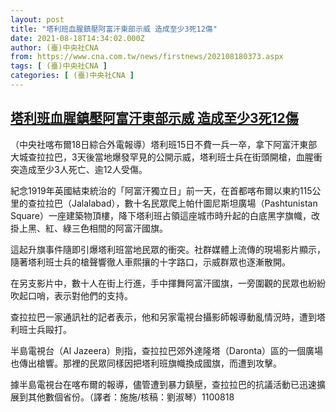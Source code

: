 ```yaml
---
layout: post
title: "塔利班血腥鎮壓阿富汗東部示威 造成至少3死12傷"
date: 2021-08-18T14:34:02.000Z
author: (臺)中央社CNA
from: https://www.cna.com.tw/news/firstnews/202108180373.aspx
tags: [ (臺)中央社CNA ]
categories: [ (臺)中央社CNA ]
---
```

<!--1629297242000-->
[塔利班血腥鎮壓阿富汗東部示威 造成至少3死12傷](https://www.cna.com.tw/news/firstnews/202108180373.aspx)
------

<div>
<div></div><div class="paragraph"><p>（中央社喀布爾18日綜合外電報導）塔利班15日不費一兵一卒，拿下阿富汗東部大城查拉拉巴，3天後當地爆發罕見的公開示威，塔利班士兵在街頭開槍，血腥衝突造成至少3人死亡、逾12人受傷。</p><p>紀念1919年英國結束統治的「阿富汗獨立日」前一天，在首都喀布爾以東約115公里的查拉拉巴（Jalalabad），數十名民眾爬上帕什圖尼斯坦廣場（Pashtunistan Square）一座建築物頂樓，降下塔利班占領這座城市時升起的白底黑字旗幟，改掛上黑、紅、綠三色相間的阿富汗國旗。</p><div class='media'><div class='twitterMedia'><blockquote class='twitter-tweet' data-lang='zh-tw'><a href='https://twitter.com/pajhwok/status/1427881731693158400'></a></blockquote></div></div><p>這起升旗事件隨即引爆塔利班當地民眾的衝突。社群媒體上流傳的現場影片顯示，隨著塔利班士兵的槍聲響徹人車熙攘的十字路口，示威群眾也逐漸散開。</p><p>在另支影片中，數十人在街上行進，手中揮舞阿富汗國旗，一旁圍觀的民眾也紛紛吹起口哨，表示對他們的支持。</p><p>查拉拉巴一家通訊社的記者表示，他和另家電視台攝影師報導動亂情況時，遭到塔利班士兵毆打。</p><p>半島電視台（Al Jazeera）則指，查拉拉巴郊外達隆塔（Daronta）區的一個廣場也傳出槍響。那裡的民眾同樣因把塔利班旗幟換成國旗，而遭到攻擊。</p><p>據半島電視台在喀布爾的報導，儘管遭到暴力鎮壓，查拉拉巴的抗議活動已迅速擴展到其他數個省份。（譯者：施施/核稿：劉淑琴）1100818</p></div>
</div>
